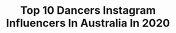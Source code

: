 ---
title: Top 10 Dancers Instagram Influencers In Australia In 2020
description: >-
  Find top dancers Instagram influencers in Australia in 2020. Most popular hashtags: #sydneyaustralia #sunset #justdoit #home.
platform: Instagram
profiles:
  - username: "shakibshajareh"
    fullname: >-
      Shakib Shajareh شکیب شجره
    location: "Australia"
    followers: 37723
    engagement: 1423
    commentsToLikes: 0.039774
    id: ck6u4x0jd69rw0j71bm78gj3j
    verified: false
    hashtags: "#iran, #singing, #dream, #exajeration"
  - username: "cooper_terry"
    fullname: >-
      Cooper Terry
    location: "Australia"
    followers: 6108
    engagement: 1169
    commentsToLikes: 0.086762
    id: ck5pzlrbu1llk0i11f5b3rglk
    verified: false
    hashtags: "#australiaonfire, #travel, #flowers, #home"
  - username: "thejacksonjansen"
    fullname: >-
      ☽ Jackson Jansen ☼
    location: "Australia"
    followers: 21784
    engagement: 1194
    commentsToLikes: 0.030785
    id: ck8wd7c7bdgxq0j78rtduwg54
    verified: false
    hashtags: "#depop, #aquietplace, #sp, #istayhomefor"
  - username: "nicolekastoun"
    fullname: >-
      Nicole McPherson Kastoun
    location: "Australia"
    followers: 11447
    engagement: 791
    commentsToLikes: 0.158779
    id: ck5zm9ff1m5bf0i14yx1eswhf
    verified: false
    hashtags: "#peaceful, #yogaanywhere, #barreinstructor, #happyyogi"
  - username: "akiramorrow_"
    fullname: >-
      ᗩKIᖇᗩ ᗰOᖇᖇOᗯ
    location: "Australia"
    followers: 26268
    engagement: 311
    commentsToLikes: 0.111106
    id: ck14hu3ync5c20i198pb22c61
    verified: false
    hashtags: "#lostinthought, #staysafe, #tiktok, #thinking"
  - username: "iamjoycekei"
    fullname: >-
      Joyce Kei | 紀心怡
    location: "Australia"
    followers: 13053
    engagement: 1206
    commentsToLikes: 0.243800
    id: ck5hr4ocku9au0i11gnjm4pkm
    verified: false
    hashtags: "#flexiblefeet, #asianmodel, #australia, #fitgirls"
  - username: "fannymuller_model"
    fullname: >-
      Fanny Müller
    location: "Australia"
    followers: 42687
    engagement: 245
    commentsToLikes: 0.093461
    id: ck55jyeroy22i0i110juq12a0
    verified: false
    hashtags: "#magic, #video, #dancerwithdog, #pointe"
  - username: "miettagornall"
    fullname: >-
      MIETTA GORNALL
    location: "Australia"
    followers: 12681
    engagement: 769
    commentsToLikes: 0.056809
    id: ck6uhzrizc7l10j71wo6c0hsc
    verified: false
    hashtags: ""
  - username: "__georgiamccann"
    fullname: >-
      Georgia McCann
    location: "Australia"
    followers: 21929
    engagement: 415
    commentsToLikes: 0.057703
    id: ck6tz8h71882q0j71fp2vx5ci
    verified: false
    hashtags: "#makeupaustralia, #dance, #hairextensions, #teeninstagram"
  - username: "ebony.moon"
    fullname: >-
      Ebony Moon
    location: "Australia"
    followers: 2187
    engagement: 1053
    commentsToLikes: 0.128304
    id: ck8szplwzp95b0j78muh2n795
    verified: false
    hashtags: ""
---